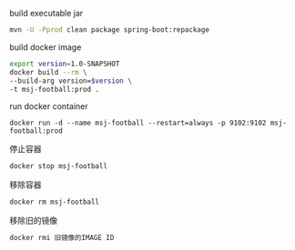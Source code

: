 build executable jar
```bash
mvn -U -Pprod clean package spring-boot:repackage
```

build docker image
```bash
export version=1.0-SNAPSHOT
docker build --rm \
--build-arg version=$version \
-t msj-football:prod .
```

run docker container
```
docker run -d --name msj-football --restart=always -p 9102:9102 msj-football:prod
```

停止容器
```bash
docker stop msj-football
```

移除容器
```bash
docker rm msj-football
```

移除旧的镜像
```bash
docker rmi 旧镜像的IMAGE ID
```